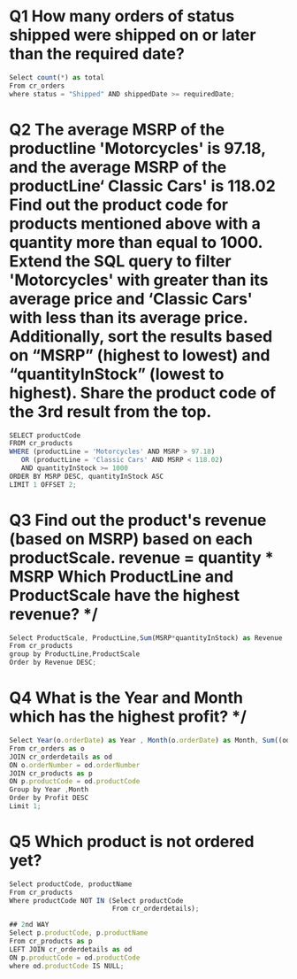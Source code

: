 # Q1 How many orders of status shipped were shipped on or later than the required date?
```js
Select count(*) as total
From cr_orders
where status = "Shipped" AND shippedDate >= requiredDate;
```

# Q2 The average MSRP of the productline 'Motorcycles' is 97.18, and the average MSRP of the productLine‘ Classic Cars' is 118.02 Find out the product code for products mentioned above with a quantity more than equal to 1000.  Extend the SQL query to filter 'Motorcycles' with greater than its average price and  ‘Classic Cars' with less than its average price. Additionally, sort the results based on “MSRP” (highest to lowest) and “quantityInStock” (lowest to highest). Share the product code of the 3rd result from the top.
```js
SELECT productCode
FROM cr_products
WHERE (productLine = 'Motorcycles' AND MSRP > 97.18)
   OR (productLine = 'Classic Cars' AND MSRP < 118.02)
   AND quantityInStock >= 1000
ORDER BY MSRP DESC, quantityInStock ASC
LIMIT 1 OFFSET 2;
```
# Q3 Find out the product's revenue (based on MSRP) based on each productScale. revenue = quantity * MSRP Which ProductLine and ProductScale have the highest revenue? */
```js
Select ProductScale, ProductLine,Sum(MSRP*quantityInStock) as Revenue
From cr_products
group by ProductLine,ProductScale
Order by Revenue DESC;
```
# Q4 What is the Year and Month which has the highest profit? */
```js
Select Year(o.orderDate) as Year , Month(o.orderDate) as Month, Sum((od.priceEach - p.buyPrice)* od.quantityOrdered) as Profit
From cr_orders as o 
JOIN cr_orderdetails as od 
ON o.orderNumber = od.orderNumber
JOIN cr_products as p 
ON p.productCode = od.productCode
Group by Year ,Month
Order by Profit DESC
Limit 1; 
```
# Q5 Which product is not ordered yet? 
```js
Select productCode, productName
From cr_products 
Where productCode NOT IN (Select productCode
                          From cr_orderdetails);

## 2nd WAY
Select p.productCode, p.productName
From cr_products as p
LEFT JOIN cr_orderdetails as od 
ON p.productCode = od.productCode
where od.productCode IS NULL;
```
